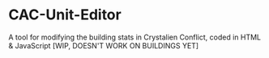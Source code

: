 # CAC-Unit-Editor
A tool for modifying the building stats in Crystalien Conflict, coded in HTML &amp; JavaScript
[WIP, DOESN'T WORK ON BUILDINGS YET]
